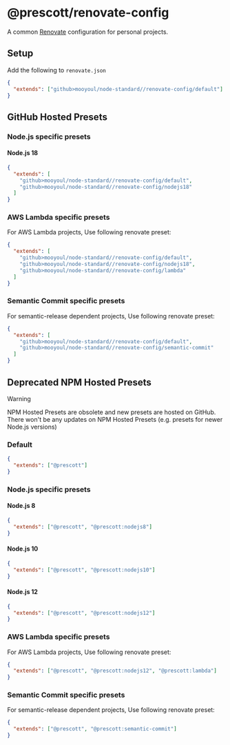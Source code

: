 # @prescott/renovate-config

A common [Renovate](https://github.com/renovatebot/renovate) configuration for personal projects.

## Setup

Add the following to `renovate.json`

```json
{
  "extends": ["github>mooyoul/node-standard//renovate-config/default"]
}
```

## GitHub Hosted Presets

### Node.js specific presets

#### Node.js 18

```json
{
  "extends": [
    "github>mooyoul/node-standard//renovate-config/default",
    "github>mooyoul/node-standard//renovate-config/nodejs18"
  ]
}
```


### AWS Lambda specific presets

For AWS Lambda projects, Use following renovate preset:

```json
{
  "extends": [
    "github>mooyoul/node-standard//renovate-config/default",
    "github>mooyoul/node-standard//renovate-config/nodejs18",
    "github>mooyoul/node-standard//renovate-config/lambda"
  ]
}
```
### Semantic Commit specific presets

For semantic-release dependent projects, Use following renovate preset:

```json
{
  "extends": [
    "github>mooyoul/node-standard//renovate-config/default",
    "github>mooyoul/node-standard//renovate-config/semantic-commit"
  ]
}
```


## Deprecated NPM Hosted Presets

> [!WARNING]
> NPM Hosted Presets are obsolete and new presets are hosted on GitHub.
> There won't be any updates on NPM Hosted Presets (e.g. presets for newer Node.js versions)

### Default

```json
{
  "extends": ["@prescott"]
}
```

### Node.js specific presets

#### Node.js 8

```json
{
  "extends": ["@prescott", "@prescott:nodejs8"]
}
```

#### Node.js 10

```json
{
  "extends": ["@prescott", "@prescott:nodejs10"]
}
```
#### Node.js 12

```json
{
  "extends": ["@prescott", "@prescott:nodejs12"]
}
```


### AWS Lambda specific presets

For AWS Lambda projects, Use following renovate preset:

```json
{
  "extends": ["@prescott", "@prescott:nodejs12", "@prescott:lambda"]
}
```

### Semantic Commit specific presets

For semantic-release dependent projects, Use following renovate preset:

```json
{
  "extends": ["@prescott", "@prescott:semantic-commit"]
}
```
